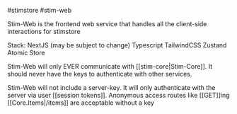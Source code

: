 #stimstore #stim-web

Stim-Web is the frontend web service that handles all the client-side interactions for stimstore

Stack:
NextJS (may be subject to change)
Typescript
TailwindCSS
Zustand Atomic Store

Stim-Web will only EVER communicate with [[stim-core|Stim-Core]]. It should never have the keys to authenticate with other services. 

Stim-Web will not include a server-key. It will only authenticate with the server via user [[session tokens]]. Anonymous access routes like [[GET]]ing [[Core.Items|/items]] are acceptable without a key

